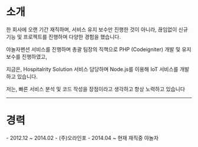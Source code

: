 <h1>소개</h1>
한 회사에 오랜 기간 재직하며, 서비스 유지 보수만 진행한 것이 아니라, 끊임없이 신규 기능 및 프로젝트를 진행하며 다양한 경험을 했습니다.

야놀자펜션 서비스를 진행하며 총괄 팀장의 직책으로 PHP (Codeigniter) 개발 및 유지 보수를 진행하였고,

지금은, Hospitalrity Solution 서비스 담당하며 Node.js를 이용해 IoT 서비스를 개발하고 있습니다.

저는, 빠른 서비스 분석 및 코드 작성을 장점이라고 생각하고 항상 노력하고 있습니다

<hr />
<h1>경력</h1>
- 2012.12 ~ 2014.02 - (주)오라인포
- 2014.04 ~ 현재 재직중 야놀자
